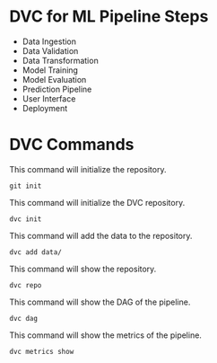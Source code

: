 # DVC for ML Pipeline Steps
- Data Ingestion
- Data Validation
- Data Transformation
- Model Training
- Model Evaluation
- Prediction Pipeline
- User Interface
- Deployment

# DVC Commands

This command will initialize the repository.
```Shell
git init
```

This command will initialize the DVC repository.
```Shell
dvc init
```

This command will add the data to the repository.
```Shell
dvc add data/
```

This command will show the repository.
```Shell
dvc repo
```

This command will show the DAG of the pipeline.
```Shell
dvc dag
```

This command will show the metrics of the pipeline.
```Shell
dvc metrics show
```


